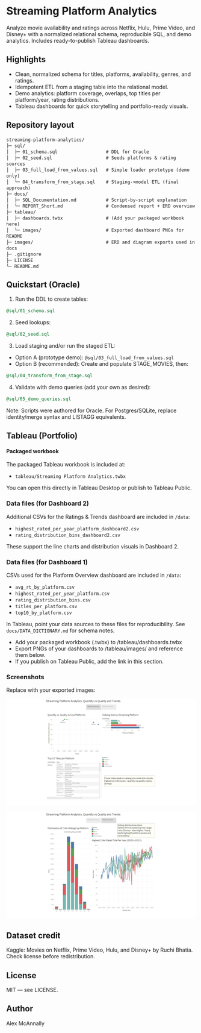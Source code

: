 # Streaming Platform Analytics

Analyze movie availability and ratings across Netflix, Hulu, Prime Video, and Disney+ with a normalized relational schema, reproducible SQL, and demo analytics. Includes ready-to-publish Tableau dashboards.

## Highlights
- Clean, normalized schema for titles, platforms, availability, genres, and ratings.
- Idempotent ETL from a staging table into the relational model.
- Demo analytics: platform coverage, overlaps, top titles per platform/year, rating distributions.
- Tableau dashboards for quick storytelling and portfolio-ready visuals.

## Repository layout
```
streaming-platform-analytics/
├─ sql/
│  ├─ 01_schema.sql                  # DDL for Oracle
│  ├─ 02_seed.sql                    # Seeds platforms & rating sources
│  ├─ 03_full_load_from_values.sql   # Simple loader prototype (demo only)
│  └─ 04_transform_from_stage.sql    # Staging->model ETL (final approach)
├─ docs/
│  ├─ SQL_Documentation.md           # Script-by-script explanation
│  └─ REPORT_Short.md                # Condensed report + ERD overview
├─ tableau/
│  ├─ dashboards.twbx                # (Add your packaged workbook here)
│  └─ images/                        # Exported dashboard PNGs for README
├─ images/                           # ERD and diagram exports used in docs
├─ .gitignore
├─ LICENSE
└─ README.md
```

## Quickstart (Oracle)
1) Run the DDL to create tables:
```sql
@sql/01_schema.sql
```
2) Seed lookups:
```sql
@sql/02_seed.sql
```
3) Load staging and/or run the staged ETL:
- Option A (prototype demo): `@sql/03_full_load_from_values.sql`  
- Option B (recommended): Create and populate STAGE_MOVIES, then:
```sql
@sql/04_transform_from_stage.sql
```
4) Validate with demo queries (add your own as desired):
```sql
@sql/05_demo_queries.sql
```

Note: Scripts were authored for Oracle. For Postgres/SQLite, replace identity/merge syntax and LISTAGG equivalents.

## Tableau (Portfolio)

#### Packaged workbook
The packaged Tableau workbook is included at:
- `tableau/Streaming Platform Analytics.twbx`

You can open this directly in Tableau Desktop or publish to Tableau Public.

### Data files (for Dashboard 2)
Additional CSVs for the Ratings & Trends dashboard are included in `/data`:

- `highest_rated_per_year_platform_dashboard2.csv`
- `rating_distribution_bins_dashboard2.csv`

These support the line charts and distribution visuals in Dashboard 2.

### Data files (for Dashboard 1)
CSVs used for the Platform Overview dashboard are included in `/data`:

- `avg_rt_by_platform.csv`
- `highest_rated_per_year_platform.csv`
- `rating_distribution_bins.csv`
- `titles_per_platform.csv`
- `top10_by_platform.csv`

In Tableau, point your data sources to these files for reproducibility. See `docs/DATA_DICTIONARY.md` for schema notes.
- Add your packaged workbook (.twbx) to /tableau/dashboards.twbx
- Export PNGs of your dashboards to /tableau/images/ and reference them below.
- If you publish on Tableau Public, add the link in this section.

### Screenshots
Replace with your exported images:
<p align="center">
  <img src="tableau/images/dashboard1.png" alt="Platform Overview" width="720">
</p>
<p align="center">
  <img src="tableau/images/dashboard2.png" alt="Ratings and Trends" width="720">
</p>

## Dataset credit
Kaggle: Movies on Netflix, Prime Video, Hulu, and Disney+ by Ruchi Bhatia. Check license before redistribution.

## License
MIT — see LICENSE.

## Author
Alex McAnnally